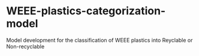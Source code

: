 # WEEE-plastics-categorization-model
Model development for the classification of WEEE plastics into Reyclable or Non-recyclable
